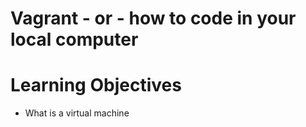 # Vagrant - or - how to code in your local computer
# Learning Objectives
* What is a virtual machine

